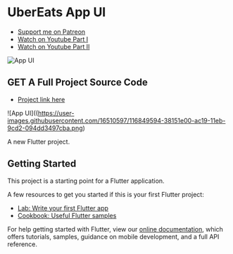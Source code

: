 # UberEats App UI

- [Support me on Patreon](https://www.patreon.com/sopheamenvan?fan_landing=true)
- [Watch on Youtube Part I](https://www.youtube.com/watch?v=0i92pBJBpiw&t=1457s)
- [Watch on Youtube Part II](https://www.youtube.com/watch?v=M81yV4J7h3U)

![App UI](https://user-images.githubusercontent.com/16510597/102695436-f97a5a80-4259-11eb-82e7-0e0e5dd7920f.jpg)

## GET A Full Project Source Code

- [Project link here](https://www.patreon.com/posts/50613395)

![App UI]((https://user-images.githubusercontent.com/16510597/116849594-38151e00-ac19-11eb-9cd2-094dd3497cba.png)

A new Flutter project.

## Getting Started

This project is a starting point for a Flutter application.

A few resources to get you started if this is your first Flutter project:

- [Lab: Write your first Flutter app](https://flutter.dev/docs/get-started/codelab)
- [Cookbook: Useful Flutter samples](https://flutter.dev/docs/cookbook)

For help getting started with Flutter, view our
[online documentation](https://flutter.dev/docs), which offers tutorials,
samples, guidance on mobile development, and a full API reference.
